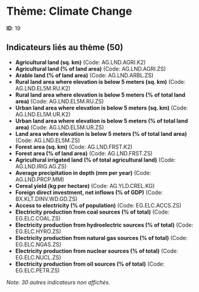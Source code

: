 # Thème: Climate Change

**ID**: 19

## Indicateurs liés au thème (50)

- **Agricultural land (sq. km)** (Code: AG.LND.AGRI.K2)
- **Agricultural land (% of land area)** (Code: AG.LND.AGRI.ZS)
- **Arable land (% of land area)** (Code: AG.LND.ARBL.ZS)
- **Rural land area where elevation is below 5 meters (sq. km)** (Code: AG.LND.EL5M.RU.K2)
- **Rural land area where elevation is below 5 meters (% of total land area)** (Code: AG.LND.EL5M.RU.ZS)
- **Urban land area where elevation is below 5 meters (sq. km)** (Code: AG.LND.EL5M.UR.K2)
- **Urban land area where elevation is below 5 meters (% of total land area)** (Code: AG.LND.EL5M.UR.ZS)
- **Land area where elevation is below 5 meters (% of total land area)** (Code: AG.LND.EL5M.ZS)
- **Forest area (sq. km)** (Code: AG.LND.FRST.K2)
- **Forest area (% of land area)** (Code: AG.LND.FRST.ZS)
- **Agricultural irrigated land (% of total agricultural land)** (Code: AG.LND.IRIG.AG.ZS)
- **Average precipitation in depth (mm per year)** (Code: AG.LND.PRCP.MM)
- **Cereal yield (kg per hectare)** (Code: AG.YLD.CREL.KG)
- **Foreign direct investment, net inflows (% of GDP)** (Code: BX.KLT.DINV.WD.GD.ZS)
- **Access to electricity (% of population)** (Code: EG.ELC.ACCS.ZS)
- **Electricity production from coal sources (% of total)** (Code: EG.ELC.COAL.ZS)
- **Electricity production from hydroelectric sources (% of total)** (Code: EG.ELC.HYRO.ZS)
- **Electricity production from natural gas sources (% of total)** (Code: EG.ELC.NGAS.ZS)
- **Electricity production from nuclear sources (% of total)** (Code: EG.ELC.NUCL.ZS)
- **Electricity production from oil sources (% of total)** (Code: EG.ELC.PETR.ZS)

*Note: 30 autres indicateurs non affichés.*
